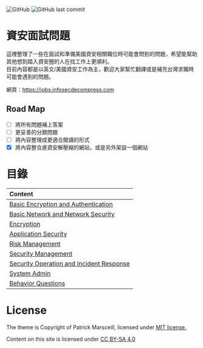 ![GitHub](https://img.shields.io/github/license/Infosecdecompress/Security_Interview_Questions?label=License) ![GitHub last commit](https://img.shields.io/github/last-commit/Infosecdecompress/Security_Interview_Questions?label=Last%20Update)

# 資安面試問題
這裡整理了一些在面試和準備美國資安相關職位時可能會問到的問題，希望能幫助其他想到踏入資安圈的人在找工作上更順利。  
目前內容都是以英文/美國資安工作為主，歡迎大家幫忙翻譯或是補充台灣求職時可能會遇到的問題。

網頁：https://jobs.infosecdecompress.com

## Road Map
- [ ] 將所有問題補上答案
- [ ] 更妥善的分類問題
- [ ] 將內容整理成更適合閱讀的形式
- [x] 將內容整合進資安解壓縮的網站，或是另外架設一個網站

# 目錄

| Content                                                      |
|:-------------------------------------------------------|
| [Basic Encryption and Authentication](Categories/BasicEncryptionAndAuthentication.md) |
| [Basic Network and Network Security](Categories/BasicNetworkAndNetworkSecurity.md) |
| [Encryption](Categories/Encryption.md)                                  |
| [Application Security](Categories/ApplicationSecurity.md)               |
| [Risk Management ](Categories/RiskManagement.md)                        |
| [Security Management](Categories/SecurityManagement.md)                 |
| [Security Operation and Incident Response](Categories/SecurityOperationandIncidentResponse.md)                                                |
| [System Admin](Categories/SystemAdmin.md)                               |
| [Behavior Questions](Categories/BehaviorQuestion.md)                    |

# License
The theme is Copyright of Patrick Marsceill, licensed under [MIT license.](https://github.com/pmarsceill/just-the-docs/tree/master/LICENSE.txt)

Content on this site is licensed under [CC BY-SA 4.0](https://creativecommons.org/licenses/by-sa/4.0)
